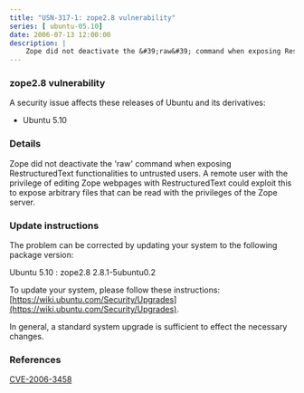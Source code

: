 ```yaml
---
title: "USN-317-1: zope2.8 vulnerability"
series: [ ubuntu-05.10]
date: 2006-07-13 12:00:00
description: |
    Zope did not deactivate the &#39;raw&#39; command when exposing RestructuredText functionalities to untrusted users. A remote user with the privilege of editing Zope webpages with RestructuredText could exploit this to expose arbitrary files that can be read with the privileges of the Zope server.
--- 
```

 
### zope2.8 vulnerability

A security issue affects these releases of Ubuntu and its derivatives:

* Ubuntu 5.10

### Details

Zope did not deactivate the &#39;raw&#39; command when exposing RestructuredText functionalities to untrusted users. A remote user with the privilege of editing Zope webpages with RestructuredText could exploit this to expose arbitrary files that can be read with the privileges of the Zope server.

### Update instructions

The problem can be corrected by updating your system to the following package version:

Ubuntu 5.10
 : zope2.8 <span>2.8.1-5ubuntu0.2</span>

To update your system, please follow these instructions: [https://wiki.ubuntu.com/Security/Upgrades](https://wiki.ubuntu.com/Security/Upgrades).

In general, a standard system upgrade is sufficient to effect the necessary changes.

### References

 [CVE-2006-3458](http://people.ubuntu.com/~ubuntu-security/cve/CVE-2006-3458)
 
